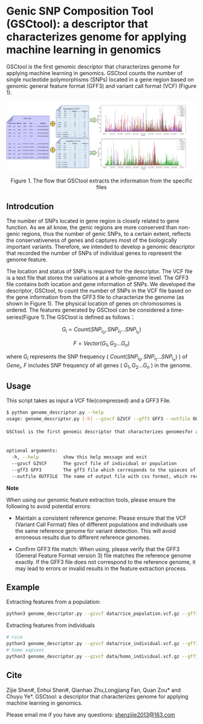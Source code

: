 # Genic SNP Composition Tool (GSCtool): a descriptor that characterizes genome for applying machine learning in genomics

GSCtool is the first genomic descriptor that characterizes genome for applying machine learning in genomics. GSCtool counts the number of single nucleotide polymorphisms (SNPs) located in a gene region based on genomic general feature format (GFF3) and variant call format (VCF) (Figure 1).


![diagram](img/diagram.png "The process that GSCtool extract the information")

<center>Figure 1. The flow that GSCtool extracts the information from the specific files</center>

## Introdcution

The number of SNPs located in gene region is closely related to gene function. As we all know, the genic regions are more conserved than non-genic regions, thus the number of genic SNPs, to a certain extent, reflects the conservativeness of genes and captures most of the biologically important variants. Therefore, we intended to develop a genomic descriptor that recorded the number of SNPs of individual genes to represent the genome feature.

The location and status of SNPs is required for the descriptor. The VCF file is a text file that stores the variations at a whole-genome level. The GFF3 file contains both location and gene information of SNPs. We developed the descriptor, GSCtool, to count the number of SNPs in the VCF file based on the gene information from the GFF3 file to characterize the genome (as shown in Figure 1). The physical location of genes on chromosomes is ordered. The features generated by GSCtool can be considered a time-series(Figure 1).The GSCtool is defined as follows：

$$
G_i=Count\left(SNP_{i_0},SNP_{i_1}\ldots S N P_{i_n}\right)
$$

$$
F=Vector\left(G_1,G_2\ldots G_n\right)
$$

where $G_i$ represents the SNP frequency ( $Count\left(SNP_{i_0},SNP_{i_1}\ldots SNP_{i_n}\right)$ ) of $Gene_i$, $F$ includes SNP frequency of all genes ( $G_1,G_2\ldots G_n$ ) in the genome.


## Usage

This script takes as input a VCF file(compressed) and a GFF3 File.

```bash
$ python genome_descriptor.py --help
usage: genome_descriptor.py [-h] --gzvcf GZVCF --gff3 GFF3 --outfile OUTFILE

GSCtool is the first genomic descriptor that characterizes genomesfor applying machine learning in genomics. GSCtool counts the number of single nucleotide polymorphisms (SNPs) located in a gene region based on genomic general feature format (GFF3) and variant call format (VCF).


optional arguments:
  -h, --help         show this help message and exit
  --gzvcf GZVCF      The gzvcf file of individual or population
  --gff3 GFF3        The gff3 file which corresponds to the spieces of the gzvcf
  --outfile OUTFILE  The name of output file with csv format, which records the features of genome
```

**Note**

When using our genomic feature extraction tools, please ensure the following to avoid potential errors:

- Maintain a consistent reference genome: Please ensure that the VCF (Variant Call Format) files of different populations and individuals use the same reference genome for variant detection. This will avoid erroneous results due to different reference genomes.

- Confirm GFF3 file match: When using, please verify that the GFF3 (General Feature Format version 3) file matches the reference genome exactly. If the GFF3 file does not correspond to the reference genome, it may lead to errors or invalid results in the feature extraction process.


## Example

Extracting features from a population:

```bash
python3 genome_descriptor.py --gzvcf data/rice_population.vcf.gz --gff3 GFF3/rice.gff --outfile features/rice_population_features.csv
```

Extracting features from individuals

```bash
# rice 
python3 genome_descriptor.py --gzvcf data/rice_individual.vcf.gz --gff3 GFF3/rice.gff --outfile features/rice_individual_features.csv
# homo sapiens
python3 genome_descriptor.py --gzvcf data/homo_individual.vcf.gz --gff3 GFF3/Homo_sapiens.GRCh38.106.gff3 --outfile features/homo_individual.csv
```

## Cite

Zijie Shen#, Enhui Shen#, Qianhao Zhu,Longjiang Fan, Quan Zou* and Chuyu Ye*. GSCtool: a descriptor that characterizes genome for applying machine learning in genomics.

Please email me if you have any questions: shenzijie2013@163.com
